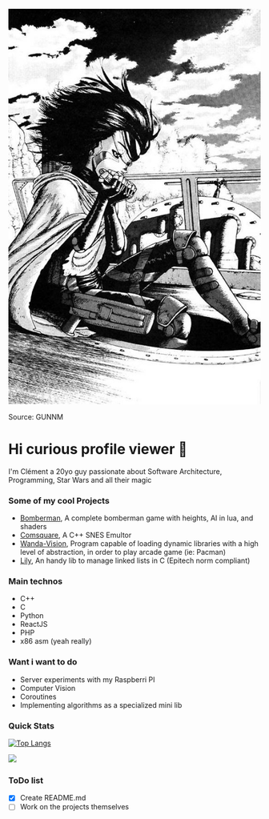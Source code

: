 <cneter>![Epic Gally](assets/gally.jpg)</center>

Source: GUNNM
# Hi curious profile viewer 👋

I'm Clément a 20yo guy passionate about Software Architecture, Programming, Star Wars and all their magic

### Some of my cool Projects
  - [Bomberman](https://github.com/AnonymusRaccoon/Bomberman), A complete bomberman game with heights, AI in lua, and shaders
  - [Comsquare](https://github.com/AnonymusRaccoon/ComSquare), A C++ SNES Emultor
  - [Wanda-Vision](https://github.com/Octopus773/Wanda-Vision), Program capable of loading dynamic libraries with a high level of abstraction, in order to play arcade game (ie: Pacman)
  - [Lily](https://github.com/Octopus773/lily), An handy lib to manage linked lists in C (Epitech norm compliant)

### Main technos
  - C++
  - C
  - Python
  - ReactJS
  - PHP
  - x86 asm (yeah really)

### Want i want to do
  - Server experiments with my Raspberri PI
  - Computer Vision
  - Coroutines
  - Implementing algorithms as a specialized mini lib

### Quick Stats

[![Top Langs](https://github-readme-stats.vercel.app/api/top-langs/?username=Octopus773&layout=compact)](https://github.com/anuraghazra/github-readme-stats)

![](https://komarev.com/ghpvc/?username=Octopus773&color=orange)


### ToDo list
  - [x] Create README.md
  - [ ] Work on the projects themselves
